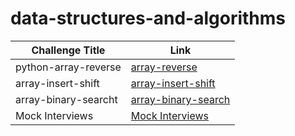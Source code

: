 # data-structures-and-algorithms

|  Challenge Title |  Link |
|------------------|-------|
| python-array-reverse|[array-reverse](pyhon/array-reverse/README.md)|
| array-insert-shift|[array-insert-shift](pyhon/array-insert-shift/README.md)|
| array-binary-searcht|[array-binary-search](pyhon/array-binary-search/README.md)|
| Mock Interviews|[Mock Interviews](pyhon/Mock-Interviews/README.md)|

